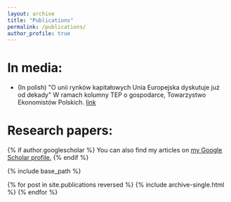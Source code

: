 ```yaml
---
layout: archive
title: "Publications"
permalink: /publications/
author_profile: true
---
```


In media:
======

- (In polish) "O unii rynków kapitałowych Unia Europejska dyskutuje już od dekady" W ramach kolumny TEP o gospodarce, Towarzystwo Ekonomistów Polskich. [link](https://tep.org.pl/unia-rynkow-kapitalowych/)

Research papers:
======

{% if author.googlescholar %}
  You can also find my articles on <u><a href="{{author.googlescholar}}">my Google Scholar profile</a>.</u>
{% endif %}

{% include base_path %}

{% for post in site.publications reversed %}
  {% include archive-single.html %}
{% endfor %}
